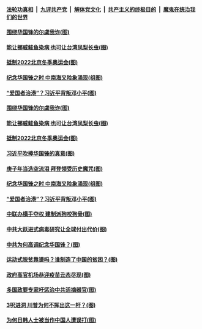 ####  [法轮功真相](../../../../basic/blob/master/README.md?t=03021301) &nbsp;|&nbsp; [九评共产党](../../../../9ping.md/blob/master/README.md?t=03021301) &nbsp;|&nbsp; [解体党文化](../../../../jtdwh.md/blob/master/README.md?t=03021301)  &nbsp;|&nbsp; [共产主义的终极目的](../../../../gczydzjmd.md/blob/master/README.md?t=03021301) &nbsp;|&nbsp; [魔鬼在统治我们的世界](../../../../mgztzwmdsj.md/blob/master/README.md?t=03021301) 


#### [围绕华国锋的尔虞我诈(图)](../pages/p4/964194.md?t=03021301) 

#### [能让挪威鲑鱼染病 也可让台湾凤梨长虫(图)](../pages/p4/964197.md?t=03021301) 

#### [抵制2022北京冬季奥运会(图)](../pages/p4/964192.md?t=03021301) 

#### [纪念华国锋之时 中南海又险象涌现(组图)](../pages/p4/963634.md?t=03021301) 

#### [“爱国者治港”？习近平背叛邓小平(图)](../pages/p4/964083.md?t=03021301) 


#### [围绕华国锋的尔虞我诈(图)](../pages/p4/964194.md?t=03021301) 

#### [能让挪威鲑鱼染病 也可让台湾凤梨长虫(图)](../pages/p4/964197.md?t=03021301) 

#### [抵制2022北京冬季奥运会(图)](../pages/p4/964192.md?t=03021301) 

#### [习近平吹捧华国锋的真意(图)](../pages/p4/964189.md?t=03021301) 

#### [庚子年当选空流泪 拜登领受历史魔咒(图)](../pages/p4/962014.md?t=03021301) 


#### [纪念华国锋之时 中南海又险象涌现(组图)](../pages/p4/963634.md?t=03021301) 

#### [“爱国者治港”？习近平背叛邓小平(图)](../pages/p4/964083.md?t=03021301) 

#### [中联办横手夺权 建制派狗咬狗骨(图)](../pages/p4/964071.md?t=03021301) 

#### [中共大跃进式病毒研究让全球付出代价(图)](../pages/p4/964069.md?t=03021301) 

#### [中共为何高调纪念华国锋？(图)](../pages/p4/964066.md?t=03021301) 

#### [运动式脱贫靠谱吗？谁制造了中国的贫困？(图)](../pages/p4/964059.md?t=03021301) 

#### [政府高官机场恭迎疫苗丑态尽现(图)](../pages/p4/964058.md?t=03021301) 


#### [多国政要专家吁惩治中共活摘器官(图)](../pages/p4/963910.md?t=03021301) 



#### [3呎进洞 川普为何不挥出这一杆？(图)](../pages/p4/963959.md?t=03021301) 

#### [为何日韩人士被当作中国人遭误打(图)](../pages/p4/963958.md?t=03021301) 


